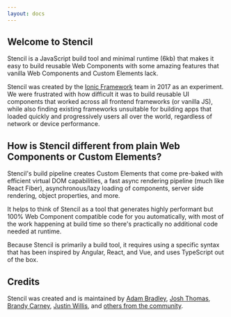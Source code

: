 ```yaml
---
layout: docs
---
```


## Welcome to Stencil

Stencil is a JavaScript build tool and minimal runtime (6kb) that makes it easy to build reusable Web Components with some amazing features that vanilla Web Components and Custom Elements lack.

Stencil was created by the [Ionic Framework](http://ionicframework.com/) team in 2017 as an experiment. We were frustrated with how difficult it was to build reusable UI components that worked across all frontend frameworks (or vanilla JS), while also finding existing frameworks unsuitable for building apps that loaded quickly and progressively users all over the world, regardless of network or device performance.

## How is Stencil different from plain Web Components or Custom Elements?

Stencil's build pipeline creates Custom Elements that come pre-baked with efficient virtual DOM capabilities, a fast async rendering pipeline (much like React Fiber), asynchronous/lazy loading of components, server side rendering, object properties, and more.

It helps to think of Stencil as a tool that generates highly performant but 100% Web Component compatible code for you automatically, with most of the work happening at build time so there's practically no additional code needed at runtime.

Because Stencil is primarily a build tool, it requires using a specific syntax that has been inspired by Angular, React, and Vue, and uses TypeScript out of the box.

## Credits

Stencil was created and is maintained by [Adam Bradley](https://twitter.com/adamdbradley), [Josh Thomas](https://twitter.com/jthoms1), [Brandy Carney](https://twitter.com/brandyscarney), [Justin Willis](https://twitter.com/Justinwillis96), and [others from the community](https://github.com/ionic-team/ionic-core/graphs/contributors).
